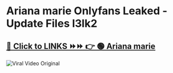 
 # Ariana marie Onlyfans Leaked - Update Files l3lk2

## <h2><a href="https://clipsfans.com/Ariana_marie&ref=git">🔗 Click to LINKS ⏩⏩ 👉 🟢 Ariana marie </a></h2>

<a href="https://clipsfans.com/Ariana_marie&ref=git" rel="nofollow" data-target="animated-image.originalLink"><img src="https://i.ibb.co.com/xMMVF88/686577567.gif" alt="Viral Video Original" style="max-width: 100%; display: inline-block;" data-target="animated-image.originalImage"></a>


